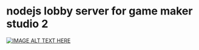 # nodejs lobby server for game maker studio 2

[![IMAGE ALT TEXT HERE](https://img.youtube.com/vi/QIaMH1r_YKo/0.jpg)](https://www.youtube.com/watch?v=QIaMH1r_YKo)    
